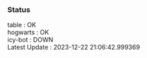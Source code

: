 ### Status


table : OK  
hogwarts : OK  
icy-bot : DOWN  
Latest Update : 2023-12-22 21:06:42.999369
